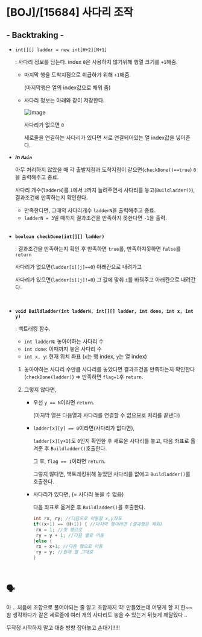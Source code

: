 # [BOJ]/[15684] 사다리 조작

## - Backtraking -

* `int[][] ladder = new int[H+2][N+1]`

  : 사다리 정보를 담는다. index `0`은 사용하지 않기위해 행열 크기를 `+1`해줌.

  * 마지막 행을 도착지점으로 취급하기 위해 `+1`해줌.

    (마지막행은 열의 index값으로 채워 줌)

  * 사다리 정보는 아래와 같이 저장한다.

    ![image](https://user-images.githubusercontent.com/33208360/97013613-2ffe6680-1584-11eb-8f7d-041283ea5075.png)

    사다리가 없으면 `0`

    세로줄을 연결하는 사다리가 있다면 서로 연결되어있는 열 index값을 넣어준다.

* ***in `Main`***

  아무 처리하지 않았을 때 각 출발지점과 도착지점이 같으면(`checkDone()==true`) `0`을 출력해주고 종료.

  사다리 개수(`ladderN`)를 `1`에서 `3`까지 늘려주면서 사다리를 놓고(`Buildladder()`), 결과조건에 만족하는지 확인한다.

  * 만족한다면, 그때의 사다리개수 `ladderN`을 출력해주고 종료.
  * `ladderN = 3`일 때까지 결과조건을 만족하지 못한다면 `-1`을 출력.

  </br>

* **`boolean checkDone(int[][] ladder)`** 

  : 결과조건을 만족하는지 확인 후 만족하면 `true`를, 만족하지못하면 `false`를 `return`

  사다리가 없으면(`ladder[i][j]==0`) 아래칸으로 내려가고

  사다리가 있으면(`ladder[i][j]!=0`) 그 값에 맞춰 `i`를 바꿔주고 아래칸으로 내려간다.

  </br>

* **`void Buildladder(int ladderN, int[][] ladder, int done, int x, int y)`** 

  : 백트래킹 함수.

  * `int ladderN`: 놓아야하는 사다리 수
  * `int done`: 이때까지 놓은 사다리 수
  * `int x, y`: 현재 위치 좌표 (`x`는 행 index, `y`는 열 index)

  1. 놓아야하는 사다리 수만큼 사다리를 놓았다면 결과조건을 만족하는지 확인한다(`checkDone(ladder)`) => 만족하면 `flag=1`후 `return`.

  2. 그렇지 않다면, 

     * 우선 `y == N`이라면 `return`.

       (마지막 열은 다음열과 사다리를 연결할 수 없으므로 처리를 끝낸다)

     * `ladder[x][y] == 0`이라면(사다리가 없다면), 

       `ladder[x][y+1]`도 `0`인지 확인한 후 새로운 사다리를 놓고, 다음 좌표로 옮겨준 후 `Buildladder()`호출한다.

       그 후, `flag == 1`이라면 `return`.

       그렇지 않다면, 백트래킹위해 놓았던 사다리를 없애고 `Buildladder()`를 호출한다.

     * 사다리가 있다면, (= 사다리 놓을 수 없음)

       다음 좌표로 옮겨준 후 `Buildladder()`를 호출한다.

       ```java
       int rx, ry; //다음으로 이동할 x,y좌표
       if((x+1) == (H+1)) { //마지막 행이라면 (결과행은 제외)
       	rx = 1; //첫 행으로
       	ry = y + 1; //다음 열로 이동
       }else { 
       	rx = x+1; //다음 행으로 이동
       	ry = y; //원래 열 그대로 
       }
       ```

       </br>

## :speaking_head:

아 .. 처음에 조합으로 풀어야되는 줄 알고 조합까지 딱! 만들었는데 어떻게 할 지 한~~참 생각하다가 같은 세로줄에 여러 개의 사다리도 놓을 수 있는거 뒤늦게 깨달았다 ..

무작정 시작하지 말고 대충 방향 잡아놓고 손대기!!!!!



